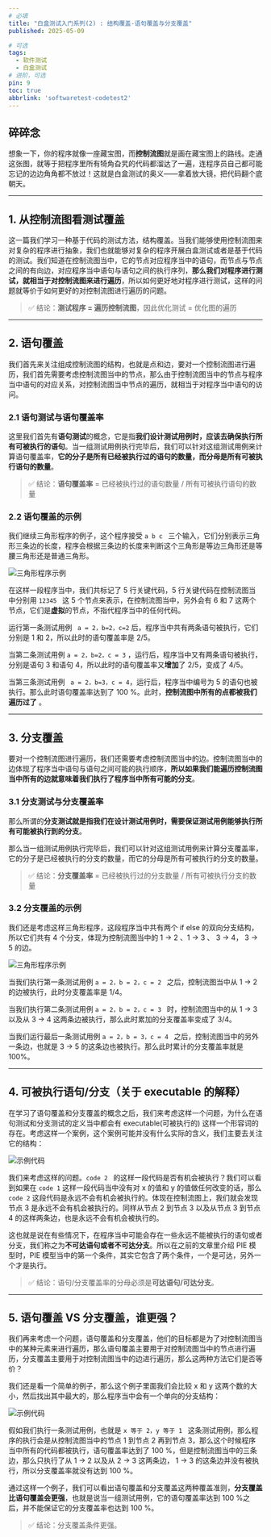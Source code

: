 ```yaml
---
# 必填
title: "白盒测试入门系列(2) : 结构覆盖-语句覆盖与分支覆盖"
published: 2025-05-09

# 可选
tags:
  - 软件测试
  - 白盒测试
# 进阶，可选
pin: 9
toc: true
abbrlink: 'softwaretest-codetest2'
---
```


## 碎碎念

想象一下，你的程序就像一座藏宝图，而**控制流图**就是画在藏宝图上的路线。走通这张图，就等于把程序里所有犄角旮旯的代码都溜达了一遍，连程序员自己都可能忘记的边边角角都不放过！这就是白盒测试的奥义——拿着放大镜，把代码翻个底朝天。

---

## 1. 从控制流图看测试覆盖

这一篇我们学习一种基于代码的测试方法，结构覆盖。当我们能够使用控制流图来对复杂的程序进行抽象，我们也就能够对复杂的程序开展白盒测试或者是基于代码的测试。我们知道在控制流图当中，它的节点对应程序当中的语句，而节点与节点之间的有向边，对应程序当中语句与语句之间的执行序列，**那么我们对程序进行测试，就相当于对控制流图来进行遍历**，所以如何更好地对程序进行测试，这样的问题就等价于如何更好的对控制流图进行遍历的问题。

> ✅ 结论：**测试程序 = 遍历控制流图**，因此优化测试 = 优化图的遍历

---
## 2. 语句覆盖

我们首先来关注组成控制流图的结构，也就是点和边，要对一个控制流图进行遍历，我们首先需要考虑控制流图当中的节点，那么由于控制流图当中的节点与程序当中语句的对应关系，对控制流图当中节点的遍历，就相当于对程序当中语句的访问。

### 2.1 语句测试与语句覆盖率

这里我们首先有**语句测试**的概念，它是指**我们设计测试用例时，应该去确保执行所有可被执行的语句**。当一组测试用例执行完毕后，我们可以针对这组测试用例来计算语句覆盖率，**它的分子是所有已经被执行过的语句的数量，而分母是所有可被执行语句的数量**。

> ✅ 结论：**语句覆盖率** = 已经被执行过的语句数量 / 所有可被执行语句的数量

### 2.2 语句覆盖的示例

我们继续三角形程序的例子，这个程序接受 `a b c ` 三个输入，它们分别表示三角形三条边的长度，程序会根据三条边的长度来判断这个三角形是等边三角形还是等腰三角形还是普通三角形。

![三角形程序示例](https://cdn.ethanzhou.cn/i/2025/05/09/681dd974b9ae3.jpg)

在这样一段程序当中，我们共标记了 5 行关键代码，5 行关键代码在控制流图当中分别用 `12345 ` 这 5 个节点来表示，在控制流图当中，另外会有 6 和 7 这两个节点，它们是**虚拟**的节点，不指代程序当中的任何代码。

运行第一条测试用例 ` a = 2，b=2，c=2` 后，程序当中共有两条语句被执行，它们分别是 1 和 2，所以此时的语句覆盖率是 2/5。

当第二条测试用例 `a = 2，b=2，c = 3` ，运行后，程序当中又有两条语句被执行，分别是语句 3 和语句 4，所以此时的语句覆盖率又**增加**了 2/5，变成了 4/5。

当第三条测试用例 ` a = 2，b=3，c = 4`，运行后，程序当中编号为 5 的语句也被执行。那么此时语句覆盖率达到了 100 %。此时，**控制流图中所有的点都被我们遍历过了** 。

---

## 3. 分支覆盖

要对一个控制流图进行遍历，我们还需要考虑控制流图当中的边。控制流图当中的边体现了程序当中语句与语句之间可能的执行顺序，**所以如果我们能遍历控制流图当中所有的边就意味着我们执行了程序当中所有可能的分支**。

### 3.1 分支测试与分支覆盖率

那么所谓的**分支测试就是指我们在设计测试用例时，需要保证测试用例能够执行所有可能被执行到的分支**。

那么当一组测试用例执行完毕后，我们可以针对这组测试用例来计算分支覆盖率，它的分子是已经被执行的分支的数量，而它的分母是所有可被执行的分支的数量。

> ✅ 结论：**分支覆盖率** = 已经被执行过的分支数量 / 所有可被执行分支的数量

### 3.2 分支覆盖的示例

我们还是考虑这样三角形程序，这段程序当中共有两个 if else 的双向分支结构，所以它们共有 4 个分支，体现为控制流图当中的 1 → 2 、1 → 3 、 3 → 4， 3 → 5 的边。

![三角形程序示例](https://cdn.ethanzhou.cn/i/2025/05/09/681de926cb0e0.jpg)

当我们执行第一条测试用例 `a = 2，b = 2，c = 2 ` 之后，控制流图当中从 1 → 2 的边被执行，此时分支覆盖率是 1/4。

当我们执行第二条测试用例 `a = 2，b = 2，c = 3 ` 时，控制流图当中的从 1 → 3  以及从 3 → 4 这两条边被执行，那么此时累加的分支覆盖率变成了 3/4。

当我们运行最后一条测试用例 `a = 2，b = 3，c = 4 ` 之后，控制流图当中的另外一条边，也就是  3 → 5 的这条边也被执行。那么此时累计的分支覆盖率就是 100%。

---

## 4. 可被执行语句/分支（关于 **executable** 的解释）

在学习了语句覆盖和分支覆盖的概念之后，我们来考虑这样一个问题，为什么在语句测试和分支测试的定义当中都会有 executable(可被执行的) 这样一个形容词的存在。考虑这样一个案例，这个案例可能并没有什么实际的含义，我们主要去关注它的结构：

![示例代码](https://cdn.ethanzhou.cn/i/2025/05/09/681dea7fa71c3.jpg)


我们来考虑这样的问题。`code 2 ` 的这样一段代码是否有机会被执行？我们可以看到如果在 `code 1` 这样一段代码当中没有对 x 的值和 y 的值做任何改变的话，那么 `code 2` 这段代码是永远不会有机会被执行的。体现在控制流图上，我们就会发现节点 3 是永远不会有机会被执行的。同样从节点 2 到节点 3 以及从节点 3 到节点 4 的这样两条边，也是永远不会有机会被执行的。

这也就是说在有些情况下，在程序当中可能会存在一些永远不能被执行的语句或者分支，我们称之为**不可达语句或者不可达分支**。所以在之前的文章里介绍 PIE 模型时，PIE 模型当中的第一个条件，其实它包含了两个条件，一个是可达，另外一个才是执行。

> ✅ 结论：语句/分支覆盖率的分母必须是**可达语句/可达分支**。

---

## 5. 语句覆盖 VS 分支覆盖，谁更强？

我们再来考虑一个问题，语句覆盖和分支覆盖，他们的目标都是为了对控制流图当中的某种元素来进行遍历，那么语句覆盖主要用于对控制流图当中的节点进行遍历，分支覆盖主要用于对控制流图当中的边进行遍历，那么这两种方法它们是否等价？

我们还是看一个简单的例子，那么这个例子里面我们会比较 x 和 y 这两个数的大小，然后找出其中最大的，那么程序当中会有一个单向的分支结构：

![示例代码](https://cdn.ethanzhou.cn/i/2025/05/09/681debddd44bb.jpg)

假如我们执行一条测试用例，也就是 `x 等于 2，y 等于 1 ` 这条测试用例，那么程序的执行会是从控制流图当中的节点 1 到节点 2 再到节点 3，那么这个时候程序当中所有的代码都被执行，语句覆盖率达到了 100 %，但是控制流图当中的三条边，那么只执行了从 1 → 2 以及从 2 → 3 这两条边， 1 → 3 的这条边并没有被执行，所以分支覆盖率就没有达到 100 %。

通过这样一个例子，我们可以看出语句覆盖和分支覆盖这两种覆盖准则，**分支覆盖比语句覆盖会更强**，也就是说当一组测试用例，它的语句覆盖率达到 100 %之后，并不能保证它的分支覆盖率也达到 100 %。

> ✅ 结论：分支覆盖条件更强。


